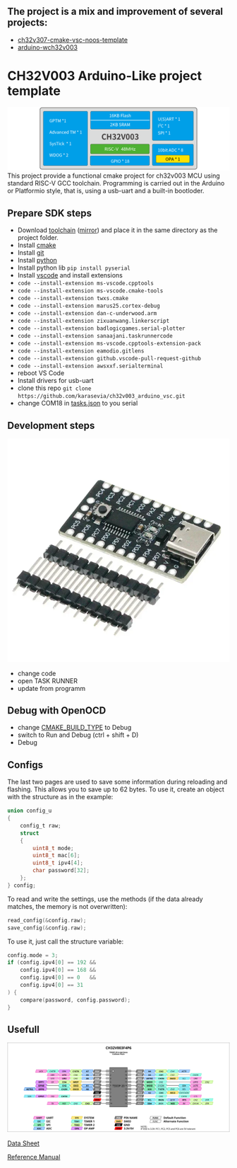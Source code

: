 ## The project is a mix and improvement of several projects:

* [ch32v307-cmake-vsc-noos-template](https://github.com/sadkotheguest/ch32v307-cmake-vsc-noos-template)
* [arduino-wch32v003](https://github.com/AlexanderMandera/arduino-wch32v003)

# CH32V003 Arduino-Like project template

![specifications](docs/specifications.png)
This project provide a functional cmake project for ch32v003 MCU using standard RISC-V GCC toolchain. Programming is carried out in the Arduino or Platformio style, that is, using a usb-uart and a built-in bootloder.

## Prepare SDK steps

 - Download [toolchain](https://disk.yandex.ru/d/RmjCNxb3dcRByQ) ([mirror](https://drive.google.com/file/d/1hytLr7pkEfrvUR4fV7C-jODg7oK6aswY/view?usp=sharing)) and place it in the same directory as the project folder.
 - Install [cmake](https://cmake.org/download/)
 - Install [git](https://git-scm.com/downloads/win)
 - Install [python](https://www.python.org/downloads/windows/)
 - Install python lib `pip install pyserial`
 - Install [vscode](https://code.visualstudio.com/) and install extensions
 - `code --install-extension ms-vscode.cpptools`
 - `code --install-extension ms-vscode.cmake-tools`
 - `code --install-extension twxs.cmake`
 - `code --install-extension marus25.cortex-debug`
 - `code --install-extension dan-c-underwood.arm`
 - `code --install-extension zixuanwang.linkerscript`
 - `code --install-extension badlogicgames.serial-plotter`
 - `code --install-extension sanaajani.taskrunnercode`
 - `code --install-extension ms-vscode.cpptools-extension-pack`
 - `code --install-extension eamodio.gitlens`
 - `code --install-extension github.vscode-pull-request-github`
 - `code --install-extension awsxxf.serialterminal`
 - reboot VS Code
 - Install drivers for usb-uart
 - clone this repo `git clone https://github.com/karasevia/ch32v003_arduino_vsc.git`
 - change COM18 in [tasks.json](.vscode\tasks.json) to you serial

## Development steps

![board_view](docs/board_view.PNG)
 - change code
 - open TASK RUNNER
 - update from programm

## Debug with OpenOCD

 - change [CMAKE_BUILD_TYPE](cmake/toolchain-ch32v00x.cmake#L47) to Debug
 - switch to Run and Debug (ctrl + shift + D)
 - Debug

## Configs

The last two pages are used to save some information during reloading and flashing. This allows you to save up to 62 bytes.
To use it, create an object with the structure as in the example:

```c
union config_u
{
    config_t raw;
    struct
	{
        uint8_t mode;
        uint8_t mac[6];
        uint8_t ipv4[4];
        char password[32];
    };
} config;
```

To read and write the settings, use the methods (if the data already matches, the memory is not overwritten):
```c
read_config(&config.raw);
save_config(&config.raw);
```

To use it, just call the structure variable:
```c
config.mode = 3;
if (config.ipv4[0] == 192 &&
    config.ipv4[0] == 168 &&
    config.ipv4[0] == 0   &&
    config.ipv4[0] == 31 
) {
    compare(password, config.password);
}
```

## Usefull

![mcu_view](docs/ch32v003f4p6.svg)

[Data Sheet](docs\CH32V003DS0.PDF)

[Reference Manual](docs\CH32V003RM.PDF)